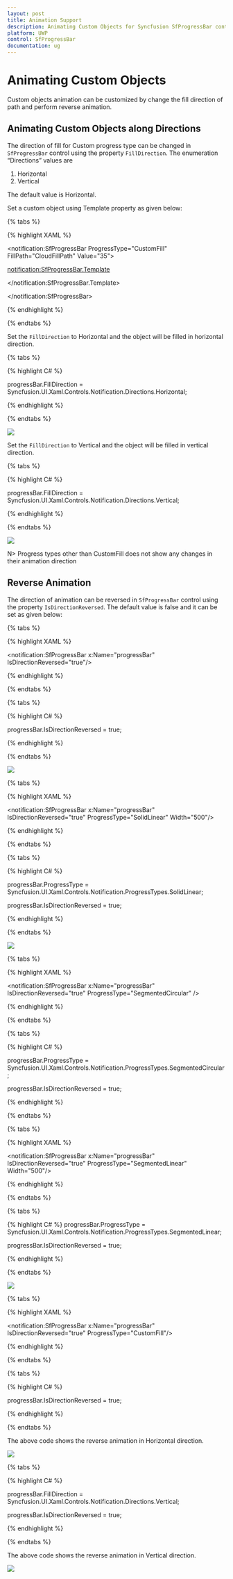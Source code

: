 ```yaml
---
layout: post
title: Animation Support
description: Animating Custom Objects for Syncfusion SfProgressBar control for UWP
platform: UWP
control: SfProgressBar
documentation: ug
--- 
```


# Animating Custom Objects

Custom objects animation can be customized by change the fill direction of path and perform reverse animation.

## Animating Custom Objects along Directions

The direction of fill for Custom progress type can be changed in `SfProgressBar` control using the property `FillDirection`. The enumeration “Directions” values are 

1. Horizontal
2. Vertical

The default value is Horizontal. 

Set a custom object using Template property as given below:

{% tabs %}

{% highlight XAML %}

<notification:SfProgressBar ProgressType="CustomFill" FillPath="CloudFillPath" Value="35">

<notification:SfProgressBar.Template>

<ControlTemplate TargetType="notification:SfProgressBar">

<Viewbox>

<Grid>

<Path Data="F1M88.6366,20.4367C104.1566,20.4367,117.9286,29.6127,123.7326,43.2487C124.4526,44.9407,126.0886,46.1447,128.0046,46.5567C141.9406,49.5567,152.4046,61.6487,152.4046,76.0887C152.4046,92.7767,138.4526,106.3527,121.2846,106.3527L47.1966,106.3527C34.6246,106.3527,24.4046,96.3967,24.4046,84.1807C24.4046,71.9487,34.6246,62.0127,47.1966,62.0127C47.3606,62.0127,47.5206,62.0127,47.6846,62.0167C49.3766,62.0607,50.8006,60.8127,50.7006,59.2567C50.6646,58.6327,50.6446,58.0087,50.6446,57.3847C50.6446,37.0087,67.6886,20.4367,88.6366,20.4367" Fill="White" Stroke="#FF1196CD" StrokeThickness="1.5" Height="85.916" Stretch="Fill" Width="128" HorizontalAlignment="Center" VerticalAlignment="Center"/>

<Path x:Name="CloudFillPath" Data="F1M88.6366,20.4367C104.1566,20.4367,117.9286,29.6127,123.7326,43.2487C124.4526,44.9407,126.0886,46.1447,128.0046,46.5567C141.9406,49.5567,152.4046,61.6487,152.4046,76.0887C152.4046,92.7767,138.4526,106.3527,121.2846,106.3527L47.1966,106.3527C34.6246,106.3527,24.4046,96.3967,24.4046,84.1807C24.4046,71.9487,34.6246,62.0127,47.1966,62.0127C47.3606,62.0127,47.5206,62.0127,47.6846,62.0167C49.3766,62.0607,50.8006,60.8127,50.7006,59.2567C50.6646,58.6327,50.6446,58.0087,50.6446,57.3847C50.6446,37.0087,67.6886,20.4367,88.6366,20.4367" Fill="#FF1196CD" Height="85.916" Stretch="Fill" Width="128" HorizontalAlignment="Center" VerticalAlignment="Center"/>

</Grid>

</Viewbox>

</ControlTemplate>

</notification:SfProgressBar.Template>

</notification:SfProgressBar>



{% endhighlight %}

{% endtabs %}

Set the `FillDirection` to Horizontal and the object will be filled in horizontal direction.

{% tabs %}

{% highlight C# %}

progressBar.FillDirection = Syncfusion.UI.Xaml.Controls.Notification.Directions.Horizontal;

{% endhighlight %}

{% endtabs %}

![](Animating-Custom-Objects-images/Animating-Custom-Objects-img1.jpeg)


Set the `FillDirection` to Vertical and the object will be filled in vertical direction.

{% tabs %}

{% highlight C# %}

progressBar.FillDirection = Syncfusion.UI.Xaml.Controls.Notification.Directions.Vertical;

{% endhighlight %}

{% endtabs %}

![](Animating-Custom-Objects-images/Animating-Custom-Objects-img2.jpeg)


N> Progress types other than CustomFill does not show any changes in their animation direction

## Reverse Animation

The direction of animation can be reversed in `SfProgressBar` control using the property `IsDirectionReversed`. The default value is false and it can be set as given below:

{% tabs %}

{% highlight XAML %}

<notification:SfProgressBar x:Name="progressBar" IsDirectionReversed="true"/>

{% endhighlight %}

{% endtabs %}

{% tabs %}

{% highlight C# %}

progressBar.IsDirectionReversed = true;

{% endhighlight %}

{% endtabs %}

![](Animating-Custom-Objects-images/Animating-Custom-Objects-img3.jpeg)


{% tabs %}

{% highlight XAML %}

<notification:SfProgressBar x:Name="progressBar" IsDirectionReversed="true" ProgressType="SolidLinear" Width="500"/>

{% endhighlight %}

{% endtabs %}

{% tabs %}

{% highlight C# %}

progressBar.ProgressType = Syncfusion.UI.Xaml.Controls.Notification.ProgressTypes.SolidLinear;

progressBar.IsDirectionReversed = true;

{% endhighlight %}

{% endtabs %}

![](Animating-Custom-Objects-images/Animating-Custom-Objects-img4.jpeg)


{% tabs %}

{% highlight XAML %}

<notification:SfProgressBar x:Name="progressBar" IsDirectionReversed="true" ProgressType="SegmentedCircular"  />

{% endhighlight %}

{% endtabs %}

{% tabs %}

{% highlight C# %}

progressBar.ProgressType = Syncfusion.UI.Xaml.Controls.Notification.ProgressTypes.SegmentedCircular;

progressBar.IsDirectionReversed = true;

{% endhighlight %}

{% endtabs %}


{% tabs %}

{% highlight XAML %}

<notification:SfProgressBar x:Name="progressBar" IsDirectionReversed="true" ProgressType="SegmentedLinear" Width="500"/>

{% endhighlight %}

{% endtabs %}


{% tabs %}

{% highlight C# %}
progressBar.ProgressType = Syncfusion.UI.Xaml.Controls.Notification.ProgressTypes.SegmentedLinear;

progressBar.IsDirectionReversed = true;

{% endhighlight %}

{% endtabs %}

![](Animating-Custom-Objects-images/Animating-Custom-Objects-img5.jpeg)

{% tabs %}

{% highlight XAML %}

<notification:SfProgressBar x:Name="progressBar" IsDirectionReversed="true" ProgressType="CustomFill"/>

{% endhighlight %}

{% endtabs %}

{% tabs %}

{% highlight C# %}

progressBar.IsDirectionReversed = true;

{% endhighlight %}

{% endtabs %}


The above code shows the reverse animation in Horizontal direction.

![](Animating-Custom-Objects-images/Animating-Custom-Objects-img6.jpeg)


{% tabs %}

{% highlight C# %}

progressBar.FillDirection = Syncfusion.UI.Xaml.Controls.Notification.Directions.Vertical;

progressBar.IsDirectionReversed = true;

{% endhighlight %}

{% endtabs %}


The above code shows the reverse animation in Vertical direction.

![](Animating-Custom-Objects-images/Animating-Custom-Objects-img7.jpeg)